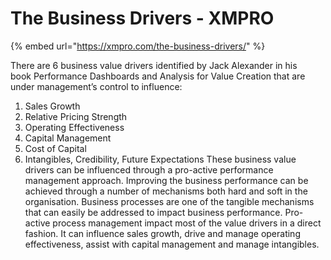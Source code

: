 # The Business Drivers - XMPRO

{% embed url="https://xmpro.com/the-business-drivers/" %}

There are 6 business value drivers identified by Jack Alexander in his book Performance Dashboards and Analysis for Value Creation that are under management’s control to influence:
1. Sales Growth
2. Relative Pricing Strength
3. Operating Effectiveness
4. Capital Management
5. Cost of Capital
6. Intangibles, Credibility, Future Expectations
These business value drivers can be influenced through a pro-active performance management approach. Improving the business performance can be achieved through a number of mechanisms both hard and soft in the organisation. Business processes are one of the tangible mechanisms that can easily be addressed to impact business performance. Pro-active process management impact most of the value drivers in a direct fashion. It can influence sales growth, drive and manage operating effectiveness, assist with capital management and manage intangibles.